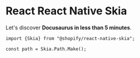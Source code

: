 
# React React Native Skia

Let's discover **Docusaurus in less than 5 minutes**.

```tsx twoslash
import {Skia} from "@shopify/react-native-skia";

const path = Skia.Path.Make();
```